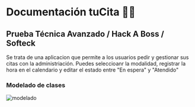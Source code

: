 # Documentación tuCita 📘📘

## Prueba Técnica Avanzado / Hack A Boss / Softeck

Se trata de una aplicacion que permite a los usuarios pedir y gestionar sus citas con la administriación. Puedes seleccioanr la modalidad, registrar la hora en el calendario y editar el estado entre "En espera" y "Atendido"

### Modelado de clases
![modelado](https://i.imgur.com/ycue4rF.png)
